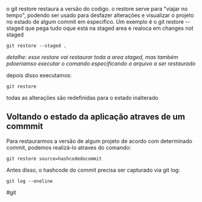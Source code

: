 o git restore restaura a versão do codigo. o restore serve para "viajar no tempo", podendo ser usado para desfazer alterações e visualizar o projeto no estado de algum commit em especifico. Um exemplo é o git restore --staged que pega tudo oque está na staged area e realoca em changes not staged

```
git restore --staged .
```
*detalhe: esse restore vai restaurar toda a area staged, mas também pdoeriamso executar o comando especificando o arquivo a ser restaurado*

depois disso executamos:
```
git restore
```
todas as alterações são redefinidas para o estado inalterado

## Voltando o estado da aplicação atraves de um commmit
Para restaurarmos a versão de algum projeto de acordo com determinado commit, podemos realizá-lo atraves do comando:
```
git restore source=hashcodedocommit
```
Antes disso, o hashcode do commit precisa ser capturado via git log:
```
git log --oneline
```
#git 